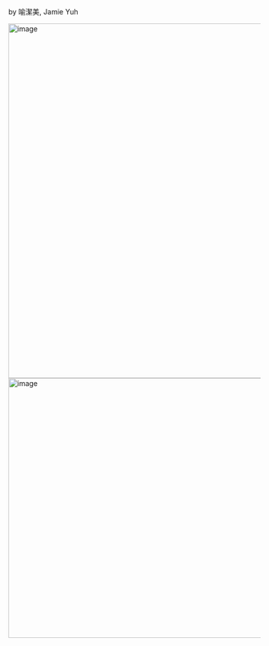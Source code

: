 by 喻潔美, Jamie Yuh 

<img width="707" alt="image" src="https://github.com/user-attachments/assets/a6343b18-284d-47f6-976a-85a46a502566" />
<img width="518" alt="image" src="https://github.com/user-attachments/assets/61f52330-379c-411a-9563-f99638e3ff9e" />


